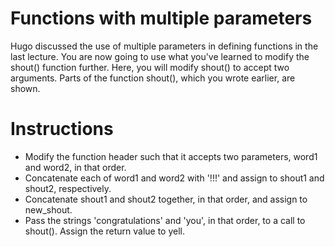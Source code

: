# Functions with multiple parameters
Hugo discussed the use of multiple parameters in defining functions in the last lecture. You are now going to use what you've learned to modify the shout() function further. Here, you will modify shout() to accept two arguments. Parts of the function shout(), which you wrote earlier, are shown.

# Instructions
- Modify the function header such that it accepts two parameters, word1 and word2, in that order.
- Concatenate each of word1 and word2 with '!!!' and assign to shout1 and shout2, respectively.
- Concatenate shout1 and shout2 together, in that order, and assign to new_shout.
- Pass the strings 'congratulations' and 'you', in that order, to a call to shout(). Assign the return value to yell.
